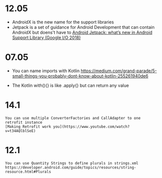 # 12.05
   - AndroidX is the new name for the support libraries
   - Jetpack is a set of guidance for Android Development that can contain AndroidX but doens't have to
   [Android Jetpack: what’s new in Android Support Library (Google I/O 2018)](https://youtu.be/jdKUm8tGogw?t=4m36s)

# 07.05
   - You can name imports with Kotlin 
    https://medium.com/grand-parade/5-small-things-you-probably-dont-know-about-kotlin-255261940de6

   - The Kotlin with(){} is like .apply{} but can return any value 


# 14.1
    You can use multiple ConverterFactories and CallAdapter to one retrofit instance
    [Making Retrofit work you](https://www.youtube.com/watch?v=t34AQlblSeE)

# 12.1
    You can use Quantity Strings to define plurals in strings.xml
    https://developer.android.com/guide/topics/resources/string-resource.html#Plurals
